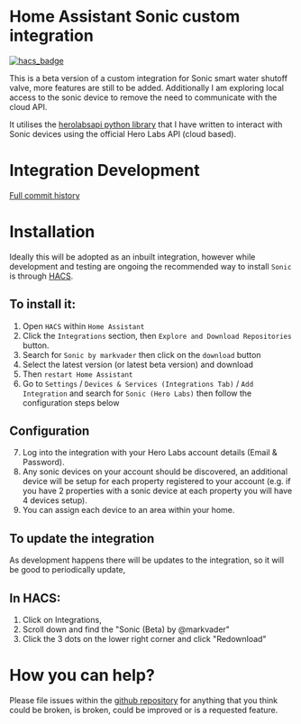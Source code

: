 # Home Assistant Sonic custom integration
[![hacs_badge](https://img.shields.io/badge/HACS-Default-41BDF5.svg)](https://github.com/hacs/integration)

This is a beta version of a custom integration for Sonic smart water shutoff valve, more features are still to be added.  Additionally I am exploring local access to the sonic device to remove the need to communicate with the cloud API.

It utilises the [herolabsapi python library](https://pypi.org/project/herolabsapi/) that I have written to interact with Sonic devices using the official Hero Labs API (cloud based).

# Integration Development
[Full commit history](https://github.com/markvader/HAcore/tree/sonic-dev/homeassistant/components/sonic) 

# Installation

Ideally this will be adopted as an inbuilt integration, however while development and testing are ongoing the recommended way to install `Sonic` is through [HACS](https://hacs.xyz/).

## To install it: 
1. Open `HACS` within `Home Assistant`
2. Click the `Integrations` section, then `Explore and Download Repositories` button.
3. Search for `Sonic by markvader` then click on the `download` button
4. Select the latest version (or latest beta version) and download
5. Then `restart Home Assistant`
6. Go to `Settings` / `Devices & Services (Integrations Tab)` / `Add Integration` and search for `Sonic (Hero Labs)` then follow the configuration steps below

## Configuration

7. Log into the integration with your Hero Labs account details (Email & Password).
8. Any sonic devices on your account should be discovered, an additional device will be setup for each property registered to your account (e.g. if you have 2 properties with a sonic device at each property you will have 4 devices setup).
9. You can assign each device to an area within your home.

## To update the integration
As development happens there will be updates to the integration, so it will be good to periodically update, 
## In HACS:
1. Click on Integrations, 
2. Scroll down and find the "Sonic (Beta) by @markvader"
3. Click the 3 dots on the lower right corner and click "Redownload"

# How you can help?
Please file issues within the [github repository](https://github.com/markvader/sonic_hacs/issues) for anything that you think could be broken, is broken, could be improved or is a requested feature.

